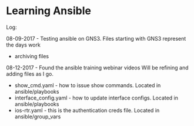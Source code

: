 # Learning Ansible

Log:

08-09-2017 - 
Testing ansible on GNS3.
Files starting with GNS3 represent the days work
- archiving files

08-12-2017 - 
Found the ansible training webinar videos
Will be refining and adding files as I go.
- show_cmd.yaml - how to issue show commands. Located in ansible/playbooks
- interface_config.yaml - how to update interface configs. Located in ansible/playbooks
- ios-rtr.yaml - this is the authentication creds file. Located in ansible/group_vars
